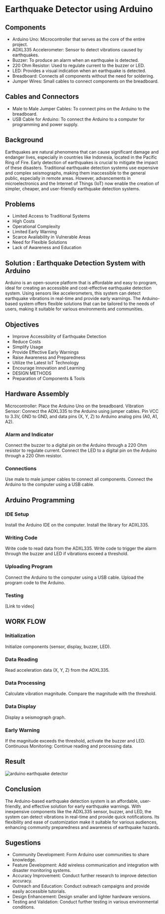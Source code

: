 # Earthquake Detector using Arduino

## Components
* Arduino Uno: Microcontroller that serves as the core of the entire project.
* ADXL335 Accelerometer: Sensor to detect vibrations caused by earthquakes.
* Buzzer: To produce an alarm when an earthquake is detected.
* 220 Ohm Resistor: Used to regulate current to the buzzer or LED.
* LED: Provides a visual indication when an earthquake is detected.
* Breadboard: Connects all components without the need for soldering.
* Jumper Wires: Small cables to connect components on the breadboard.


## Cables and Connectors
* Male to Male Jumper Cables: To connect pins on the Arduino to the breadboard.
* USB Cable for Arduino: To connect the Arduino to a computer for programming and power supply.


## Background
Earthquakes are natural phenomena that can cause significant damage and endanger lives, especially in countries like Indonesia, located in the Pacific Ring of Fire. Early detection of earthquakes is crucial to mitigate the impact of these disasters.
Traditional earthquake detection systems use expensive and complex seismographs, making them inaccessible to the general public, especially in remote areas. However, advancements in microelectronics and the Internet of Things (IoT) now enable the creation of simpler, cheaper, and user-friendly earthquake detection systems.


## Problems
* Limited Access to Traditional Systems
* High Costs
* Operational Complexity
* Limited Early Warning
* Scarce Availability in Vulnerable Areas 
* Need for Flexible Solutions 
* Lack of Awareness and Education


## Solution : Earthquake Detection System with Arduino
Arduino is an open-source platform that is affordable and easy to program, ideal for creating an accessible and cost-effective earthquake detection system. Using sensors like accelerometers, this system can detect earthquake vibrations in real-time and provide early warnings. The Arduino-based system offers flexible solutions that can be tailored to the needs of users, making it suitable for various environments and communities.


## Objectives
* Improve Accessibility of Earthquake Detection
* Reduce Costs
* Simplify Usage
* Provide Effective Early Warnings
* Raise Awareness and Preparedness
* Utilize the Latest IoT Technology
* Encourage Innovation and Learning
* DESIGN METHODS
* Preparation of Components & Tools


## Hardware Assembly
Microcontroller: Place the Arduino Uno on the breadboard.
Vibration Sensor: Connect the ADXL335 to the Arduino using jumper cables. Pin VCC to 3.3V, GND to GND, and data pins (X, Y, Z) to Arduino analog pins (A0, A1, A2).

### Alarm and Indicator
Connect the buzzer to a digital pin on the Arduino through a 220 Ohm resistor to regulate current.
Connect the LED to a digital pin on the Arduino through a 220 Ohm resistor.

### Connections
Use male to male jumper cables to connect all components.
Connect the Arduino to the computer using a USB cable.

## Arduino Programming

### IDE Setup
Install the Arduino IDE on the computer.
Install the library for ADXL335.

### Writing Code
Write code to read data from the ADXL335.
Write code to trigger the alarm through the buzzer and LED if vibrations exceed a threshold.

### Uploading Program
Connect the Arduino to the computer using a USB cable.
Upload the program code to the Arduino.

### Testing 
[Link to video]


## WORK FLOW

### Initialization
Initialize components (sensor, display, buzzer, LED).

### Data Reading
Read acceleration data (X, Y, Z) from the ADXL335.

### Data Processing
Calculate vibration magnitude.
Compare the magnitude with the threshold.

### Data Display
Display a seismograph graph.

### Early Warning
If the magnitude exceeds the threshold, activate the buzzer and LED.
Continuous Monitoring:
Continue reading and processing data.


## Result
![arduino earthquake detector](https://github.com/stephanieangela03/Earthquake-Detector-using-Arduino/assets/115938834/f6610eeb-ffc3-49ae-9e16-61886e4829c8)


## Conclusion
The Arduino-based earthquake detection system is an affordable, user-friendly, and effective solution for early earthquake warnings. With inexpensive components like the ADXL335 sensor, buzzer, and LED, the system can detect vibrations in real-time and provide quick notifications. Its flexibility and ease of customization make it suitable for various audiences, enhancing community preparedness and awareness of earthquake hazards.


## Sugestions
* Community Development: Form Arduino user communities to share knowledge.
* Feature Development: Add wireless communication and integration with disaster monitoring systems.
* Accuracy Improvement: Conduct further research to improve detection accuracy.
* Outreach and Education: Conduct outreach campaigns and provide easily accessible tutorials.
* Design Enhancement: Design smaller and lighter hardware versions.
* Testing and Validation: Conduct further testing in various environmental conditions.
